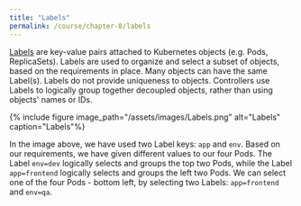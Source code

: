 ```yaml
---
title: "Labels"
permalink: /course/chapter-8/labels
---
```

[Labels](https://kubernetes.io/docs/concepts/overview/working-with-objects/labels/) are key-value pairs attached to Kubernetes objects (e.g. Pods, ReplicaSets). Labels are used to organize and select a subset of objects, based on the requirements in place. Many objects can have the same Label(s). Labels do not provide uniqueness to objects. Controllers use Labels to logically group together decoupled objects, rather than using objects' names or IDs.

{% include figure image_path="/assets/images/Labels.png" alt="Labels" caption="Labels"%}

In the image above, we have used two Label keys: `app` and `env`. Based on our requirements, we have given different values to our four Pods. The Label `env=dev` logically selects and groups the top two Pods, while the Label `app=frontend` logically selects and groups the left two Pods. We can select one of the four Pods - bottom left, by selecting two Labels: `app=frontend` and `env=qa`.